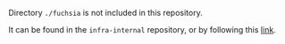 Directory `./fuchsia` is not included in this repository.

It can be found in the `infra-internal` repository, or by following this
[link](https://skia.googlesource.com/infra-internal/+show/refs/heads/master/gold-instance-config/fuchsia-instance.json5).
